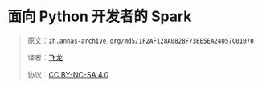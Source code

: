 # 面向 Python 开发者的 Spark

> 原文：[`zh.annas-archive.org/md5/1F2AF128A0828F73EE5EA24057C01070`](https://zh.annas-archive.org/md5/1F2AF128A0828F73EE5EA24057C01070)
> 
> 译者：[飞龙](https://github.com/wizardforcel)
> 
> 协议：[CC BY-NC-SA 4.0](http://creativecommons.org/licenses/by-nc-sa/4.0/)